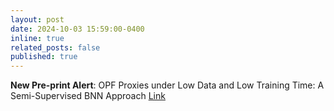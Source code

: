 ```yaml
---
layout: post
date: 2024-10-03 15:59:00-0400
inline: true
related_posts: false
published: true
---
```

**New Pre-print Alert**: OPF Proxies under Low Data and Low Training Time: A Semi-Supervised BNN Approach [Link](https://arxiv.org/pdf/2410.03085)

